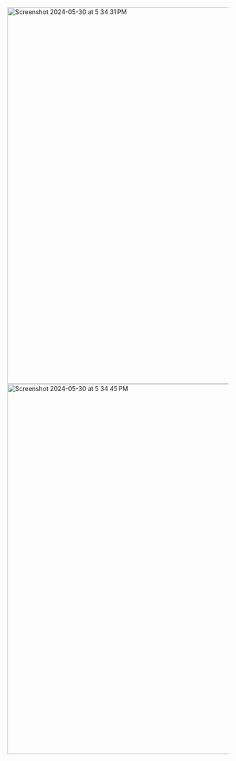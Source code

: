 <img width="857" alt="Screenshot 2024-05-30 at 5 34 31 PM" src="https://github.com/zycs19/LangchainChatbot/assets/49542462/c1318721-0226-44fc-815c-bd3ce6dd9913">


<img width="842" alt="Screenshot 2024-05-30 at 5 34 45 PM" src="https://github.com/zycs19/LangchainChatbot/assets/49542462/38561320-236a-4caf-8e6e-9ea6c9697077">
